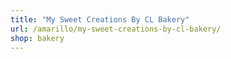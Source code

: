 ```yaml
---
title: "My Sweet Creations By CL Bakery"
url: /amarillo/my-sweet-creations-by-cl-bakery/
shop: bakery
---
```

